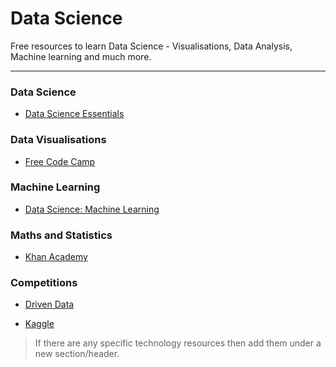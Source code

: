 # Data Science

Free resources to learn Data Science - Visualisations, Data Analysis, Machine learning and much more.

---
### Data Science

- [Data Science Essentials](https://www.edx.org/course/data-science-essentials)

### Data Visualisations

- [Free Code Camp](https://learn.freecodecamp.org/) 

### Machine Learning

- [Data Science: Machine Learning](https://www.edx.org/course/data-science-machine-learning-2)

### Maths and Statistics

- [Khan Academy](http://khanacademy.org/)

### Competitions

- [Driven Data](https://www.drivendata.org/)

- [Kaggle](https://www.kaggle.com)


> If there are any specific technology resources then add them under a new section/header.
